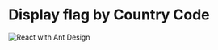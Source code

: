 # Display flag by Country Code

![React with Ant Design](http://res.cloudinary.com/manogajapathi/image/upload/c_crop,h_649/v1529708346/git/git.png)
